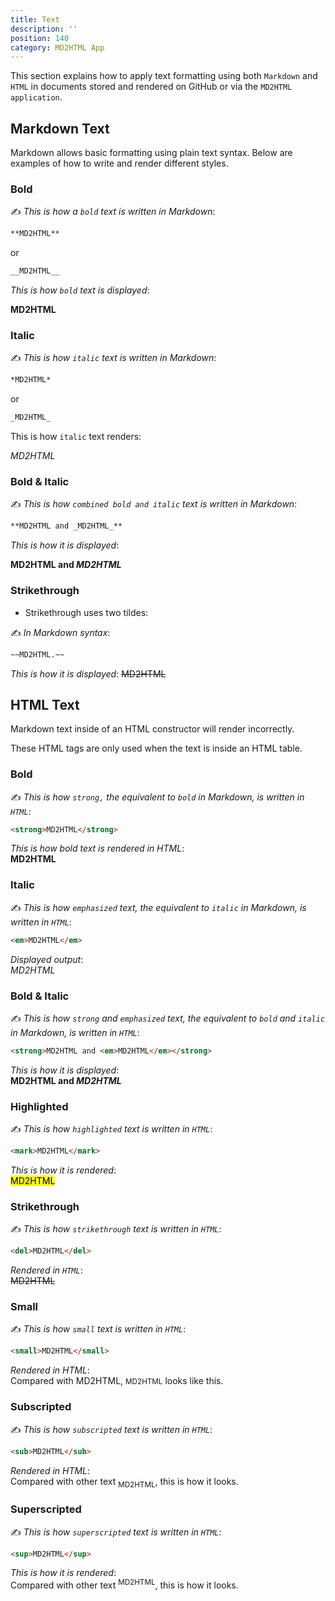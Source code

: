 ```yaml
---
title: Text
description: ''
position: 140
category: MD2HTML App
---
```


This section explains how to apply text formatting using both `Markdown` and `HTML` in documents stored and rendered on GitHub or via the `MD2HTML application`.

## Markdown Text
Markdown allows basic formatting using plain text syntax. Below are examples of how to write and render different styles.
### Bold
✍️ *This is how a `bold` text is written in Markdown*:

```md
**MD2HTML**
```
or

```md
__MD2HTML__
```

*This is how `bold` text is displayed*:

**MD2HTML**


### Italic

✍️ *This is how `italic` text is written in Markdown*:

```md
*MD2HTML*
```
or

```md
_MD2HTML_
```

This is how `italic` text renders:

_MD2HTML_

### Bold & Italic

✍️ *This is how `combined bold and italic` text is written in Markdown*:

```md
**MD2HTML and _MD2HTML_**
```
*This is how it is displayed*:

**MD2HTML and _MD2HTML_**

### Strikethrough

* Strikethrough uses two tildes:

✍️ *In Markdown syntax*:
```md
~~MD2HTML.~~
```
*This is how it is displayed*:
~~MD2HTML~~

## HTML Text

Markdown text inside of an HTML constructor will render incorrectly.

<alert type="warning">These HTML tags are only used when the text is inside an HTML table.</alert>

### Bold
✍️ *This is how `strong,` the equivalent to `bold` in Markdown, is written in `HTML`*:

```html
<strong>MD2HTML</strong>
```
*This is how bold text is rendered in HTML*:  
<strong>MD2HTML</strong>

### Italic 
✍️ *This is how `emphasized` text, the equivalent to `italic` in Markdown, is written in `HTML`*:

```html
<em>MD2HTML</em>
```
*Displayed output*:  
<em>MD2HTML</em>

### Bold & Italic 
✍️ *This is how `strong` and `emphasized` text, the equivalent to `bold` and `italic` in Markdown, is written in `HTML`*:

```html
<strong>MD2HTML and <em>MD2HTML</em></strong>
```
*This is how it is displayed*:  
<strong>MD2HTML and <em>MD2HTML</em></strong>

### Highlighted
✍️ *This is how `highlighted` text is written in `HTML`*:

```html
<mark>MD2HTML</mark>
```
*This is how it is rendered*:  
<mark>MD2HTML</mark>

### Strikethrough
✍️ *This is how `strikethrough` text is written in `HTML`*:
```html
<del>MD2HTML</del>
```
*Rendered in `HTML`*:  
<del>MD2HTML</del>

### Small	
✍️ *This is how `small` text is written in `HTML`*:
```html
<small>MD2HTML</small>
```
*Rendered in HTML*:  
Compared with MD2HTML, <small>MD2HTML</small> looks like this.

### Subscripted
✍️ *This is how `subscripted` text is written in `HTML`*:
```html
<sub>MD2HTML</sub>
```
*Rendered in HTML*:  
Compared with other text <sub>MD2HTML</sub>, this is how it looks.

### Superscripted
✍️ *This is how `superscripted` text is written in `HTML`*:
```html
<sup>MD2HTML</sup>
```
*This is how it is rendered*:  
Compared with other text <sup>MD2HTML</sup>, this is how it looks.
